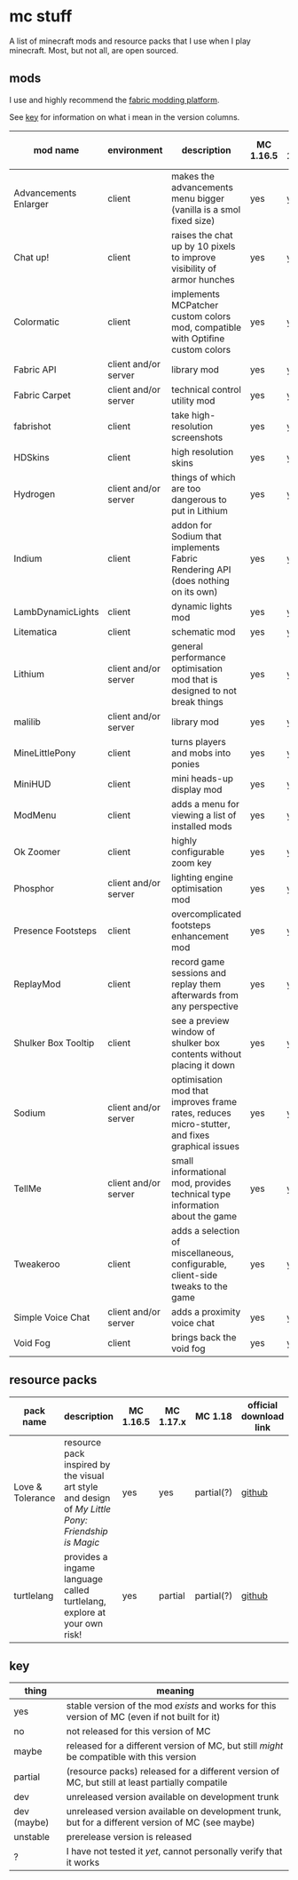 # mc stuff

A list of minecraft mods and resource packs that I use when I play minecraft. Most, but not all, are open sourced.

## mods

I use and highly recommend the [fabric modding platform](https://fabricmc.net/).

See [key](#key) for information on what i mean in the version columns.

| mod name              | environment          | description                                                                                   | MC 1.16.5 | MC 1.17.1 | MC 1.18                             | official download link                                                                                  | repo link                            |
| --------------------- | -------------------- | --------------------------------------------------------------------------------------------- | --------- | --------- | ----------------------------------- | ------------------------------------------------------------------------------------------------------- | ------------------------------------ |
| Advancements Enlarger | client               | makes the advancements menu bigger (vanilla is a smol fixed size)                             | yes       | yes       | no                                  | [curseforge][Advancements Enlarger:curseforge]                                                          | [github][Advancements Enlarger:repo] |
| Chat up!              | client               | raises the chat up by 10 pixels to improve visibility of armor hunches                        | yes       | yes       | yes(?)                              | [github][Chat up!:github]                                                                               | [github][Chat up!:repo]              |
| Colormatic            | client               | implements MCPatcher custom colors mod, compatible with Optifine custom colors                | yes       | yes       | dev (maybe)                         | [github][Colormatic:github], [modrinth][Colormatic:modrinth]                                            | [github][Colormatic:repo]            |
| Fabric API            | client and/or server | library mod                                                                                   | yes       | yes       | [yes][Fabric API:build-1.18]        | [github][Fabric API:github], [modrinth][Fabric API:modrinth]                                            | [github][Fabric API:repo]            |
| Fabric Carpet         | client and/or server | technical control utility mod                                                                 | yes       | yes       | yes(?)                              | [github][Fabric Carpet:github]                                                                          | [github][Fabric Carpet:repo]         |
| fabrishot             | client               | take high-resolution screenshots                                                              | yes       | yes       | yes(?)                              | [modrinth][fabrishot:modrinth]                                                                          | [github][fabrishot:repo]             |
| HDSkins               | client               | high resolution skins                                                                         | yes       | yes       | [yes][HDSkins:build-1.18]           | [github][HDSkins:github], [website][HDSkins:website]                                                    | [github][HDSkins:repo]               |
| Hydrogen              | client and/or server | things of which are too dangerous to put in Lithium                                           | yes       | yes       | no                                  | [github][Hydrogen:github]                                                                               | [github][Hydrogen:repo]              |
| Indium                | client               | addon for Sodium that implements Fabric Rendering API (does nothing on its own)               | yes       | yes       | unstable(?)                         | [github][Indium:github], [modrinth][Indium:modrinth]                                                    | [github][Indium:repo]                |
| LambDynamicLights     | client               | dynamic lights mod                                                                            | yes       | yes       | [yes][LambDynamicLights:build-1.18] | [github][LambDynamicLights:github]                                                                      | [github][LambDynamicLights:repo]     |
| Litematica            | client               | schematic mod                                                                                 | yes       | yes       | no                                  | [curseforge][Litematica:curseforge]                                                                     | [github][Litematica:repo]            |
| Lithium               | client and/or server | general performance optimisation mod that is designed to not break things                     | yes       | yes       | no                                  | [github][Lithium:github], [modrinth][Lithium:modrinth]                                                  | [github][Lithium:repo]               |
| malilib               | client and/or server | library mod                                                                                   | yes       | yes       | yes(?)                              | [curseforge][malilib:curseforge]                                                                        | [github][malilib:repo]               |
| MineLittlePony        | client               | turns players and mobs into ponies                                                            | yes       | yes       | [yes][MineLittlePony:build-1.18]    | [github][MineLittlePony:github], [website][MineLittlePony:website], [modrinth][MineLittlePony:modrinth] | [github][MineLittlePony:repo]        |
| MiniHUD               | client               | mini heads-up display mod                                                                     | yes       | yes       | no                                  | [curseforge][MiniHUD:curseforge]                                                                        | [github][MiniHUD:repo]               |
| ModMenu               | client               | adds a menu for viewing a list of installed mods                                              | yes       | yes       | [yes][ModMenu:build-1.18]           | [github][ModMenu:github], [modrinth][ModMenu:modrinth]                                                  | [github][ModMenu:repo]               |
| Ok Zoomer             | client               | highly configurable zoom key                                                                  | yes       | yes       | no                                  | [github][Ok Zoomer:github], [modrinth][Ok Zoomer:modrinth]                                              | [github][Ok Zoomer:repo]             |
| Phosphor              | client and/or server | lighting engine optimisation mod                                                              | yes       | yes(?)    | no                                  | [github][Phosphor:github]                                                                               | [github][Phosphor:repo]              |
| Presence Footsteps    | client               | overcomplicated footsteps enhancement mod                                                     | yes       | yes       | yes(?)                              | [github][Presence Footsteps:github]                                                                     | [github][Presence Footsteps:repo]    |
| ReplayMod             | client               | record game sessions and replay them afterwards from any perspective                          | yes       | yes       | no                                  | [website][ReplayMod:website]                                                                            | [github][ReplayMod:repo]             |
| Shulker Box Tooltip   | client               | see a preview window of shulker box contents without placing it down                          | yes       | yes       | maybe(?)                            | [github][Shulker Box Tooltip:github]                                                                    | [github][Shulker Box Tooltip:repo]   |
| Sodium                | client and/or server | optimisation mod that improves frame rates, reduces micro-stutter, and fixes graphical issues | yes       | yes       | unstable(?)                         | [github][Sodium:github], [modrinth][Sodium:modrinth]                                                    | [github][Sodium:repo]                |
| TellMe                | client and/or server | small informational mod, provides technical type information about the game                   | yes       | yes       | no                                  | [curseforge][TellMe:curseforge]                                                                         | [github][TellMe:repo]                |
| Tweakeroo             | client               | adds a selection of miscellaneous, configurable, client-side tweaks to the game               | yes       | yes       | no                                  | [curseforge][Tweakeroo:curseforge]                                                                      | [github][Tweakeroo:repo]             |
| Simple Voice Chat     | client and/or server | adds a proximity voice chat                                                                   | yes       | yes       | yes(?)                              | [curseforge][Simple Voice Chat:curseforge]                                                              | [github][Simple Voice Chat:repo]     |
| Void Fog              | client               | brings back the void fog                                                                      | yes       | yes       | yes(?)                              | [github][Void Fog:github]                                                                               | [github][Void Fog:repo]              |

<!-- | Physics Mod           | client               | it does physics                                                                               | yes       | yes       | yes(?)                           | [website][Physics Mod:website]                                     | closed source >:c                    | -->

<!-- am making a note of this here https://github.com/jellysquid3/cadmium-fabric
     although it hasn't been worked on since late 2020, still on 1.15.2 -->

## resource packs

| pack name        | description                                                                                        | MC 1.16.5 | MC 1.17.x | MC 1.18    | official download link            | repo link                       |
| ---------------- | -------------------------------------------------------------------------------------------------- | --------- | --------- | ---------- | --------------------------------- | ------------------------------- |
| Love & Tolerance | resource pack inspired by the visual art style and design of _My Little Pony: Friendship is Magic_ | yes       | yes       | partial(?) | [github][Love & Tolerance:github] | [github][Love & Tolerance:repo] |
| turtlelang       | provides a ingame language called turtlelang, explore at your own risk!                            | yes       | partial   | partial(?) | [github][turtlelang:github]       | [github][turtlelang:repo]       |

## key

| thing       | meaning                                                                                          |
| ----------- | ------------------------------------------------------------------------------------------------ |
| yes         | stable version of the mod *exists* and works for this version of MC (even if not built for it)   |
| no          | not released for this version of MC                                                              |
| maybe       | released for a different version of MC, but still *might* be compatible with this version        |
| partial     | (resource packs) released for a different version of MC, but still at least partially compatile  |
| dev         | unreleased version available on development trunk                                                |
| dev (maybe) | unreleased version available on development trunk, but for a different version of MC (see maybe) |
| unstable    | prerelease version is released                                                                   |
| ?           | I have not tested it *yet*, cannot personally verify that it works                               |

<!-- download sources in order of preference. github, website, modrinth, curseforge -->

<!-- MODS -->

[Advancements Enlarger:repo]: https://github.com/shedaniel/advancements-enlarger
[Advancements Enlarger:curseforge]: https://www.curseforge.com/minecraft/mc-mods/advancements-enlarger/files

[Chat up!:repo]: https://github.com/gnembon/chat-up
[Chat up!:github]: https://github.com/gnembon/chat-up/releases

[Colormatic:repo]: https://github.com/kvverti/colormatic
[Colormatic:github]: https://github.com/kvverti/colormatic/releases
[Colormatic:modrinth]: https://modrinth.com/mod/colormatic

[Fabric API:repo]: https://github.com/FabricMC/fabric
[Fabric API:github]: https://github.com/FabricMC/fabric/releases
[Fabric API:modrinth]: https://modrinth.com/mod/fabric-api
[Fabric API:build-1.18]: mods/1.18/1.18-fabric-api-0.44.0.jar

[Fabric Carpet:repo]: https://github.com/gnembon/fabric-carpet/
[Fabric Carpet:github]: https://github.com/gnembon/fabric-carpet/releases

[fabrishot:repo]: https://github.com/ramidzkh/fabrishot
[fabrishot:modrinth]: https://modrinth.com/mod/fabrishot

[HDSkins:repo]: https://github.com/minelittlepony/hdskins/
[HDSkins:github]: https://github.com/MineLittlePony/HDSkins/releases
[HDSkins:website]: https://minelittlepony-mod.com/
[HDSkins:build-1.18]: mods/1.18/1.18-hdskins-6.5.0.jar

[Hydrogen:repo]: https://github.com/CaffeineMC/hydrogen-fabric
[Hydrogen:github]: https://github.com/CaffeineMC/hydrogen-fabric/releases

[Indium:repo]: https://github.com/comp500/Indium
[Indium:github]: https://github.com/comp500/Indium/releases
[Indium:modrinth]: https://modrinth.com/mod/indium

[LambDynamicLights:repo]: https://github.com/LambdAurora/LambDynamicLights/
[LambDynamicLights:github]: https://github.com/LambdAurora/LambDynamicLights/releases
[LambDynamicLights:build-1.18]: mods/1.18/1.18-lambdynamiclights-2.1.0.jar

[Litematica:repo]: https://github.com/maruohon/litematica
[Litematica:curseforge]: https://www.curseforge.com/minecraft/mc-mods/litematica/files

[Lithium:repo]: https://github.com/CaffeineMC/lithium-fabric
[Lithium:github]: https://github.com/CaffeineMC/lithium-fabric/releases
[Lithium:modrinth]: https://modrinth.com/mod/lithium

[malilib:repo]: https://github.com/maruohon/malilib
[malilib:curseforge]: https://www.curseforge.com/minecraft/mc-mods/malilib/files

[MineLittlePony:repo]: https://github.com/minelittlepony/minelittlepony
[MineLittlePony:github]: https://github.com/MineLittlePony/MineLittlePony/releases
[MineLittlePony:website]: https://minelittlepony-mod.com/
[MineLittlePony:modrinth]: https://modrinth.com/mod/mine-little-pony
[MineLittlePony:build-1.18]: mods/1.18/1.18-minelittlepony-4.4.0.jar

[MiniHUD:repo]: https://github.com/maruohon/minihud
[MiniHUD:curseforge]: https://www.curseforge.com/minecraft/mc-mods/minihud/files

[ModMenu:repo]: https://github.com/TerraformersMC/ModMenu
[ModMenu:github]: https://github.com/TerraformersMC/ModMenu/releases
[ModMenu:modrinth]: https://modrinth.com/mod/modmenu
[ModMenu:build-1.18]: mods/1.18/1.18-modmenu-3.0.0.jar

[Ok Zoomer:repo]: https://github.com/joaoh1/OkZoomer/
[Ok Zoomer:github]: https://github.com/EnnuiL/OkZoomer/releases
[Ok Zoomer:modrinth]: https://modrinth.com/mod/ok-zoomer

[Physics Mod:website]: https://minecraftphysicsmod.com/

[Phosphor:repo]: https://github.com/CaffeineMC/phosphor-fabric
[Phosphor:github]: https://github.com/CaffeineMC/phosphor-fabric/releases

[Presence Footsteps:repo]: https://github.com/sollace/presence-footsteps
[Presence Footsteps:github]: https://github.com/Sollace/Presence-Footsteps/releases

[ReplayMod:repo]: https://github.com/ReplayMod/ReplayMod
[ReplayMod:website]: https://www.replaymod.com/download/

[Shulker Box Tooltip:repo]: https://github.com/MisterPeModder/ShulkerBoxTooltip
[Shulker Box Tooltip:github]: https://github.com/MisterPeModder/ShulkerBoxTooltip/releases

[Sodium:repo]: https://github.com/CaffeineMC/sodium-fabric
[Sodium:github]: https://github.com/CaffeineMC/sodium-fabric/releases
[Sodium:modrinth]: https://modrinth.com/mod/sodium

[TellMe:repo]: https://github.com/maruohon/tellme
[TellMe:curseforge]: https://www.curseforge.com/minecraft/mc-mods/tellme/files

[Tweakeroo:repo]: https://github.com/maruohon/tweakeroo
[Tweakeroo:curseforge]: https://www.curseforge.com/minecraft/mc-mods/tweakeroo/files

[Simple Voice Chat:repo]: https://github.com/henkelmax/simple-voice-chat
[Simple Voice Chat:curseforge]: https://www.curseforge.com/minecraft/mc-mods/simple-voice-chat/files

[Void Fog:repo]: https://github.com/Sollace/Void-Fog
[Void Fog:github]: https://github.com/Sollace/Void-Fog/releases

<!-- RESOURCE PACKS -->

[Love & Tolerance:repo]: https://github.com/Love-and-Tolerance/Love-and-Tolerance
[Love & Tolerance:github]: https://github.com/Love-and-Tolerance/Love-and-Tolerance/releases

[turtlelang:repo]: https://github.com/autumnblazey/turtlelang
[turtlelang:github]: https://github.com/autumnblazey/turtlelang/releases
